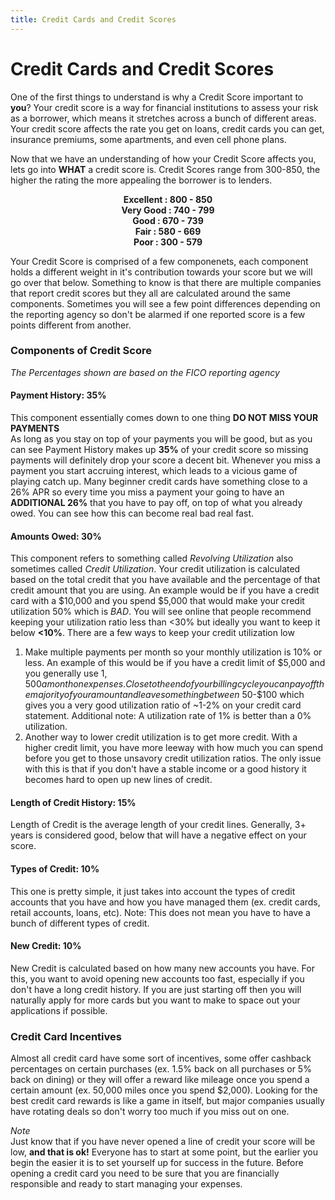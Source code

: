 ```yaml
---
title: Credit Cards and Credit Scores
---
```

# Credit Cards and Credit Scores

One of the first things to understand is why a Credit Score important to **you**? Your credit score is a way for financial institutions to assess your risk as a borrower, which means it stretches across a bunch of different areas. Your credit score affects the rate you get on loans, credit cards you can get, insurance premiums, some apartments, and even cell phone plans. 

Now that we have an understanding of how your Credit Score affects you, lets go into **WHAT** a credit score is. Credit Scores range from 300-850, the higher the rating the more appealing the borrower is to lenders. 


<div align="center">
  
**Excellent : 800 - 850**  
**Very Good : 740 - 799**   
**Good      : 670 - 739**  
**Fair      : 580 - 669**  
**Poor      : 300 - 579**  
  
</div>

Your Credit Score is comprised of a few componenets, each component holds a different weight in it's contribution towards your score but we will go over that below. Something to know is that there are multiple companies that report credit scores but they all are calculated around the same components. Sometimes you will see a few point differences depending on the reporting agency so don't be alarmed if one reported score is a few points different from another.

### Components of Credit Score
*The Percentages shown are based on the FICO reporting agency*

#### Payment History: 35%

This component essentially comes down to one thing ****DO NOT MISS YOUR PAYMENTS****  
As long as you stay on top of your payments you will be good, but as you can see Payment History makes up **35%** of your credit score so missing payments will definitely drop your score a decent bit. Whenever you miss a payment you start accruing interest, which leads to a vicious game of playing catch up. Many beginner credit cards have something close to a 26% APR so every time you miss a payment your going to have an **ADDITIONAL 26%** that you have to pay off, on top of what you already owed. You can see how this can become real bad real fast.

#### Amounts Owed: 30%

This component refers to something called *Revolving Utilization* also sometimes called *Credit Utilization*. Your credit utilization is calculated based on the total credit that you have available and the percentage of that credit amount that you are using. An example would be if you have a credit card with a $10,000 and you spend $5,000 that would make your credit utilization 50% which is *BAD*. You will see online that people recommend keeping your utilization ratio less than <30% but ideally you want to keep it below **<10%**. There are a few ways to keep your credit utilization low

1. Make multiple payments per month so your monthly utilization is 10% or less. An example of this would be if you have a credit limit of $5,000 and you generally use $1,500 a month on expenses. Close to the end of your billing cycle you can pay off the majority of your amount and leave something between ~$50-$100 which gives you a very good utilization ratio of ~1-2% on your credit card statement. Additional note: A utilization rate of 1% is better than a 0% utilization.
2. Another way to lower credit utilization is to get more credit. With a higher credit limit, you have more leeway with how much you can spend before you get to those unsavory credit utilization ratios. The only issue with this is that if you don't have a stable income or a good history it becomes hard to open up new lines of credit.

#### Length of Credit History: 15%

Length of Credit is the average length of your credit lines. Generally, 3+ years is considered good, below that will have a negative effect on your score.

#### Types of Credit: 10%

This one is pretty simple, it just takes into account the types of credit accounts that you have and how you have managed them (ex. credit cards, retail accounts, loans, etc). Note: This does not mean you have to have a bunch of different types of credit.

#### New Credit: 10%

New Credit is calculated based on how many new accounts you have. For this, you want to avoid opening new accounts too fast, especially if you don't have a long credit history. If you are just starting off then you will naturally apply for more cards but you want to make to space out your applications if possible.


### Credit Card Incentives

Almost all credit card have some sort of incentives, some offer cashback percentages on certain purchases (ex. 1.5% back on all purchases or 5% back on dining) or they will offer a reward like mileage once you spend a certain amount (ex. 50,000 miles once you spend $2,000). Looking for the best credit card rewards is like a game in itself, but major companies usually have rotating deals so don't worry too much if you miss out on one. 

*Note*   
Just know that if you have never opened a line of credit your score will be low, **and that is ok!** Everyone has to start at some point, but the earlier you begin the easier it is to set yourself up for success in the future. Before opening a credit card you need to be sure that you are financially responsible and ready to start managing your expenses.




